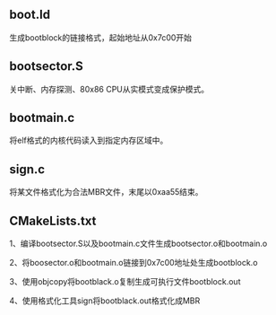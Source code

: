 ## boot.ld

生成bootblock的链接格式，起始地址从0x7c00开始

## bootsector.S

关中断、内存探测、80x86 CPU从实模式变成保护模式。

## bootmain.c

将elf格式的内核代码读入到指定内存区域中。

## sign.c

将某文件格式化为合法MBR文件，末尾以0xaa55结束。

## CMakeLists.txt

1、编译bootsector.S以及bootmain.c文件生成bootsector.o和bootmain.o

2、将boosector.o和bootmain.o链接到0x7c00地址处生成bootblock.o

3、使用objcopy将bootblack.o复制生成可执行文件bootblock.out

4、使用格式化工具sign将bootblack.out格式化成MBR



